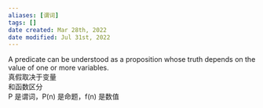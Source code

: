 ```yaml
---
aliases: [谓词]
tags: []
date created: Mar 28th, 2022
date modified: Jul 31st, 2022
---
```

A predicate can be understood as a proposition whose truth depends on the value of one or more variables.  
真假取决于变量  
和函数区分  
P 是谓词，P(n) 是命题，f(n) 是数值